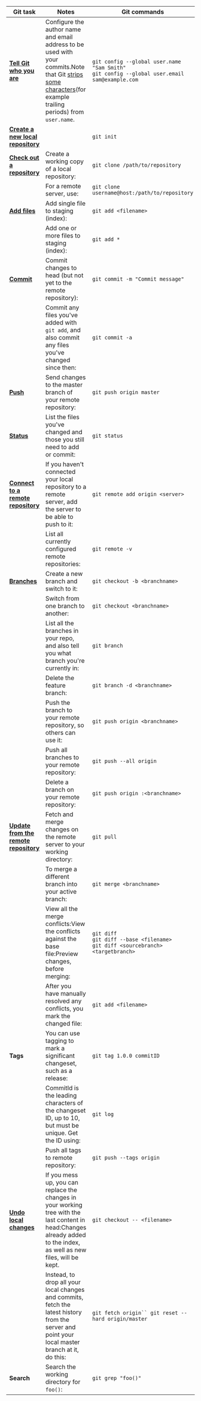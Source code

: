 | Git task | Notes | Git commands |
|----------|-------|--------------|
| **[Tell Git who you are](https://www.atlassian.com/git/tutorials/setting-up-a-repository/git-config)** | Configure the author name and email address to be used with your commits.Note that Git [strips some characters](http://stackoverflow.com/questions/26159274/is-it-possible-to-have-a-trailing-period-in-user-name-in-git/26219423#26219423)(for example trailing periods) from `user.name`. | `git config --global user.name "Sam Smith"` <br> `git config --global user.email sam@example.com` <br/>|
| **[Create a new local repository](https://www.atlassian.com/git/tutorials/setting-up-a-repository/git-init)** |  | ``` git init ```  |
| **[Check out a repository](https://www.atlassian.com/git/tutorials/setting-up-a-repository/git-clone)** | Create a working copy of a local repository: |`git clone /path/to/repository`|
|| For a remote server, use: | `git clone username@host:/path/to/repository`|
| **[Add files](https://www.atlassian.com/git/tutorials/saving-changes#git-add)** | Add single file to staging (index): | `git add <filename>` |
|| Add one or more files to staging (index):| `git add *`|
| **[Commit](https://www.atlassian.com/git/tutorials/saving-changes#git-commit)** | Commit changes to head (but not yet to the remote repository): |`git commit -m "Commit message"`|
|| Commit any files you've added with `git add`, and also commit any files you've changed since then: |`git commit -a`|
| **[Push](https://www.atlassian.com/git/tutorials/syncing#git-push)** | Send changes to the master branch of your remote repository: |`git push origin master`|
| **[Status](https://www.atlassian.com/git/tutorials/inspecting-a-repository#git-status)** | List the files you've changed and those you still need to add or commit: |`git status`|
| **[Connect to a remote repository](https://www.atlassian.com/git/tutorials/syncing#git-remote)** | If you haven't connected your local repository to a remote server, add the server to be able to push to it: | `git remote add origin <server>` |
|| List all currently configured remote repositories: | `git remote -v` |
| **[Branches](https://www.atlassian.com/git/tutorials/using-branches)** | Create a new branch and switch to it: | `git checkout -b <branchname>`|
|| Switch from one branch to another: | `git checkout <branchname>` |
|| List all the branches in your repo, and also tell you what branch you're currently in: |`git branch`|
|| Delete the feature branch: | `git branch -d <branchname>`|
|| Push the branch to your remote repository, so others can use it: | `git push origin <branchname>` |
| |Push all branches to your remote repository: |`git push --all origin`|
|| Delete a branch on your remote repository: | `git push origin :<branchname>` |
| **[Update from the remote repository](https://www.atlassian.com/git/tutorials/syncing)** | Fetch and merge changes on the remote server to your working directory: | `git pull` |
|| To merge a different branch into your active branch: | `git merge <branchname>` |
|| View all the merge conflicts:View the conflicts against the base file:Preview changes, before merging: | `git diff` <br> `git diff --base <filename>`<br> `git diff <sourcebranch> <targetbranch>` |
|| After you have manually resolved any conflicts, you mark the changed file: | `git add <filename>`|
| **Tags** | You can use tagging to mark a significant changeset, such as a release: |`git tag 1.0.0 commitID` |
|| CommitId is the leading characters of the changeset ID, up to 10, but must be unique. Get the ID using: |`git log`  |
|| Push all tags to remote repository: |`git push --tags origin`  |
| **[Undo local changes](https://www.atlassian.com/git/tutorials/undoing-changes)** | If you mess up, you can replace the changes in your working tree with the last content in head:Changes already added to the index, as well as new files, will be kept. | `git checkout -- <filename>` |
|| Instead, to drop all your local changes and commits, fetch the latest history from the server and point your local master branch at it, do this: |`git fetch origin`` git reset --hard origin/master`|
| **Search** | Search the working directory for `foo()`: | `git grep "foo()"` |
